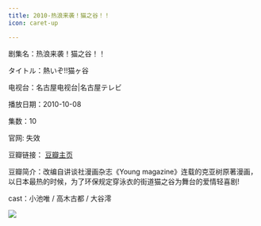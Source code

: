 ```yaml
---
title: 2010-热浪来袭！猫之谷！！
icon: caret-up

---
```


剧集名：热浪来袭！猫之谷！！

タイトル：熱いぞ!!猫ヶ谷

电视台：名古屋电视台|名古屋テレビ

播放日期：2010-10-08

集数：10

官网: 失效

豆瓣链接： [豆瓣主页](https://movie.douban.com/subject/10553101/)

豆瓣简介：改编自讲谈社漫画杂志《Young magazine》连载的克亚树原著漫画，以日本最热的时候，为了环保规定穿泳衣的街道猫之谷为舞台的爱情轻喜剧!

cast：小池唯 / 高木古都 / 大谷澪

![](https://listpic.tsgsanjiao.com/2012/2012rllxmzg.jpg)